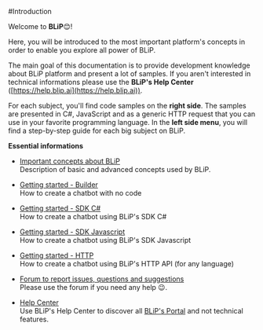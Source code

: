
#Introduction

Welcome to **BLiP**😊!

Here, you will be introduced to the most important platform's concepts in order to enable you explore all power of BLiP. 

The main goal of this documentation is to provide development knowledge about BLiP platform and present a lot of samples. If you aren't interested in technical informations please use the **BLiP's Help Center** ([https://help.blip.ai](https://help.blip.ai)).

For each subject, you'll find code samples on the **right side**. The samples are presented in C\#, JavaScript and as a generic HTTP request that you can use in your favorite programming language. In the **left side menu**, you will find a step-by-step guide for each big subject on BLiP.

**Essential informations**

- [Important concepts about BLiP](#concepts)  
Description of basic and advanced concepts used by BLiP.

- [Getting started - Builder](#using-builder)  
How to create a chatbot with no code

- [Getting started - SDK C\#](#using-sdk-csharp)  
How to create a chatbot using BLiP's SDK C\#

- [Getting started - SDK Javascript](#using-sdk-javascript)  
How to create a chatbot using BLiP's SDK Javascript

- [Getting started - HTTP](#using-http)  
How to create a chatbot using BLiP's HTTP API (for any language)

- [Forum to report issues, questions and suggestions](http://forum.blip.ai/)  
Please use the forum if you need any help 😉.

- [Help Center](https://help.blip.ai)  
Use BLiP's Help Center to discover all [BLiP's Portal](https://portal.blip.ai) and not technical features.


